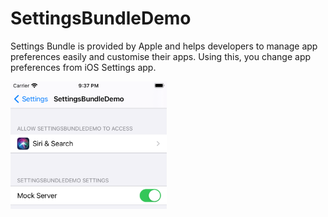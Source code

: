 # SettingsBundleDemo

Settings Bundle is provided by Apple and helps developers to manage app preferences easily and customise their apps. Using this, you change app preferences from iOS Settings app.

<img src="https://github.com/trachanivasiliki/SettingsBundleDemo/blob/master/Settings%20Bunlde%20Demo.png" width="250">
